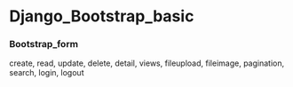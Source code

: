 # Django_Bootstrap_basic
### Bootstrap_form
create, read, update, delete, detail, views, fileupload, fileimage, pagination, search, login, logout
